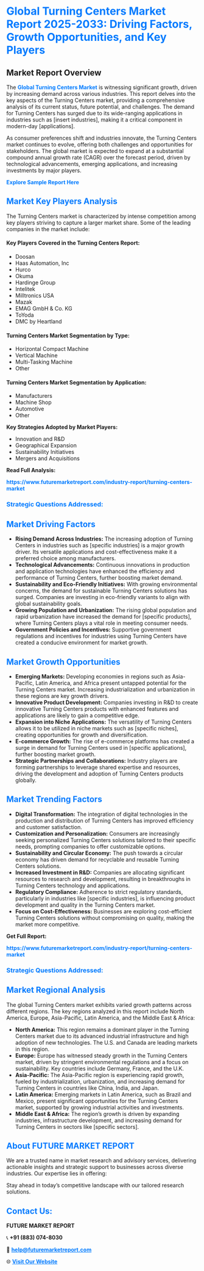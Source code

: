 <h1 style="color: #007BFF;">Global Turning Centers Market Report 2025-2033: Driving Factors, Growth Opportunities, and Key Players</h1>

<section id="overview">
<h2>Market Report Overview</h2>
<p>The <a href="https://www.futuremarketreport.com/industry-report/turning-centers-market" style="color: #007BFF; text-decoration: none;"><strong>Global Turning Centers Market</strong></a> is witnessing significant growth, driven by increasing demand across various industries. This report delves into the key aspects of the Turning Centers market, providing a comprehensive analysis of its current status, future potential, and challenges. The demand for Turning Centers has surged due to its wide-ranging applications in industries such as [insert industries], making it a critical component in modern-day [applications].</p>
<p>As consumer preferences shift and industries innovate, the Turning Centers market continues to evolve, offering both challenges and opportunities for stakeholders. The global market is expected to expand at a substantial compound annual growth rate (CAGR) over the forecast period, driven by technological advancements, emerging applications, and increasing investments by major players.</p>
</section>

<section id="overview">
<p><a href="https://www.futuremarketreport.com/request-sample/reportId=89542" style="color: #007BFF; text-decoration: none;"><strong>Explore Sample Report Here</strong></a></p>
</section>

<section id="key-players">
<h2 style="color: #007BFF;">Market Key Players Analysis</h2>
<p>The Turning Centers market is characterized by intense competition among key players striving to capture a larger market share. Some of the leading companies in the market include:</p>
<h4>Key Players Covered in the Turning Centers Report:</h4>
<ul><li>Doosan</li><li>Haas Automation, Inc</li><li>Hurco</li><li>Okuma</li><li>Hardinge Group</li><li>Intelitek</li><li>Milltronics USA</li><li>Mazak</li><li>EMAG GmbH &amp; Co. KG</li><li>ToYoda</li><li>DMC by Heartland</li></ul>
<h4>Turning Centers Market Segmentation by Type:</h4>
<ul><li>Horizontal Compact Machine</li><li>Vertical Machine</li><li>Multi-Tasking Machine</li><li>Other</li></ul>

<h4>Turning Centers Market Segmentation by Application:</h4>
<ul><li>Manufacturers</li><li>Machine Shop</li><li>Automotive</li><li>Other</li></ul>
<p><strong>Key Strategies Adopted by Market Players:</strong></p>
<ul>
<li>Innovation and R&D</li>
<li>Geographical Expansion</li>
<li>Sustainability Initiatives</li>
<li>Mergers and Acquisitions</li>
</ul>
</section>

<section>
<p><strong>Read Full Analysis: </strong></p><a href="https://www.futuremarketreport.com/industry-report/turning-centers-market" style="color: #007BFF; text-decoration: none;"><strong>https://www.futuremarketreport.com/industry-report/turning-centers-market</strong></a>
<h3 style="color: #007BFF;">Strategic Questions Addressed:</h3>
</section>

<section id="driving-factors">
<h2 style="color: #007BFF;">Market Driving Factors</h2>
<ul>
<li><strong>Rising Demand Across Industries:</strong> The increasing adoption of Turning Centers in industries such as [specific industries] is a major growth driver. Its versatile applications and cost-effectiveness make it a preferred choice among manufacturers.</li>
<li><strong>Technological Advancements:</strong> Continuous innovations in production and application technologies have enhanced the efficiency and performance of Turning Centers, further boosting market demand.</li>
<li><strong>Sustainability and Eco-Friendly Initiatives:</strong> With growing environmental concerns, the demand for sustainable Turning Centers solutions has surged. Companies are investing in eco-friendly variants to align with global sustainability goals.</li>
<li><strong>Growing Population and Urbanization:</strong> The rising global population and rapid urbanization have increased the demand for [specific products], where Turning Centers plays a vital role in meeting consumer needs.</li>
<li><strong>Government Policies and Incentives:</strong> Supportive government regulations and incentives for industries using Turning Centers have created a conducive environment for market growth.</li>
</ul>
</section>

<section id="growth-opportunities">
<h2 style="color: #007BFF;">Market Growth Opportunities</h2>
<ul>
<li><strong>Emerging Markets:</strong> Developing economies in regions such as Asia-Pacific, Latin America, and Africa present untapped potential for the Turning Centers market. Increasing industrialization and urbanization in these regions are key growth drivers.</li>
<li><strong>Innovative Product Development:</strong> Companies investing in R&D to create innovative Turning Centers products with enhanced features and applications are likely to gain a competitive edge.</li>
<li><strong>Expansion into Niche Applications:</strong> The versatility of Turning Centers allows it to be utilized in niche markets such as [specific niches], creating opportunities for growth and diversification.</li>
<li><strong>E-commerce Growth:</strong> The rise of e-commerce platforms has created a surge in demand for Turning Centers used in [specific applications], further boosting market growth.</li>
<li><strong>Strategic Partnerships and Collaborations:</strong> Industry players are forming partnerships to leverage shared expertise and resources, driving the development and adoption of Turning Centers products globally.</li>
</ul>
</section>

<section id="trending-factors">
<h2 style="color: #007BFF;">Market Trending Factors</h2>
<ul>
<li><strong>Digital Transformation:</strong> The integration of digital technologies in the production and distribution of Turning Centers has improved efficiency and customer satisfaction.</li>
<li><strong>Customization and Personalization:</strong> Consumers are increasingly seeking personalized Turning Centers solutions tailored to their specific needs, prompting companies to offer customizable options.</li>
<li><strong>Sustainability and Circular Economy:</strong> The push towards a circular economy has driven demand for recyclable and reusable Turning Centers solutions.</li>
<li><strong>Increased Investment in R&D:</strong> Companies are allocating significant resources to research and development, resulting in breakthroughs in Turning Centers technology and applications.</li>
<li><strong>Regulatory Compliance:</strong> Adherence to strict regulatory standards, particularly in industries like [specific industries], is influencing product development and quality in the Turning Centers market.</li>
<li><strong>Focus on Cost-Effectiveness:</strong> Businesses are exploring cost-efficient Turning Centers solutions without compromising on quality, making the market more competitive.</li>
</ul>
</section>

<section>
<p><strong>Get Full Report: </strong></p><a href="https://www.futuremarketreport.com/industry-report/turning-centers-market" style="color: #007BFF; text-decoration: none;"><strong>https://www.futuremarketreport.com/industry-report/turning-centers-market</strong></a>
<h3 style="color: #007BFF;">Strategic Questions Addressed:</h3>
</section>


<section id="regional-analysis">
<h2 style="color: #007BFF;">Market Regional Analysis</h2>
<p>The global Turning Centers market exhibits varied growth patterns across different regions. The key regions analyzed in this report include North America, Europe, Asia-Pacific, Latin America, and the Middle East & Africa:</p>
<ul>
<li><strong>North America:</strong> This region remains a dominant player in the Turning Centers market due to its advanced industrial infrastructure and high adoption of new technologies. The U.S. and Canada are leading markets in this region.</li>
<li><strong>Europe:</strong> Europe has witnessed steady growth in the Turning Centers market, driven by stringent environmental regulations and a focus on sustainability. Key countries include Germany, France, and the U.K.</li>
<li><strong>Asia-Pacific:</strong> The Asia-Pacific region is experiencing rapid growth, fueled by industrialization, urbanization, and increasing demand for Turning Centers in countries like China, India, and Japan.</li>
<li><strong>Latin America:</strong> Emerging markets in Latin America, such as Brazil and Mexico, present significant opportunities for the Turning Centers market, supported by growing industrial activities and investments.</li>
<li><strong>Middle East & Africa:</strong> The region’s growth is driven by expanding industries, infrastructure development, and increasing demand for Turning Centers in sectors like [specific sectors].</li>
</ul>
</section>

<footer>
<h2 style="color: #007BFF;">About FUTURE MARKET REPORT</h2>
<p>We are a trusted name in market research and advisory services, delivering actionable insights and strategic support to businesses across diverse industries. Our expertise lies in offering:</p>

<p>Stay ahead in today’s competitive landscape with our tailored research solutions.</p>

<h2 style="color: #007BFF;">Contact Us:</h2>
<p><strong>FUTURE MARKET REPORT</strong></p>
<p>📞 <strong>+91 (883) 074-8030</strong></p>
<p>📧 <strong><a href="mailto:help@futuremarketreport.com" style="color: #007BFF;">help@futuremarketreport.com</a></strong></p>
<p>🌐 <strong><a href="https://www.futuremarketreport.com/" style="color: #007BFF;">Visit Our Website</a></strong></p>
</footer>